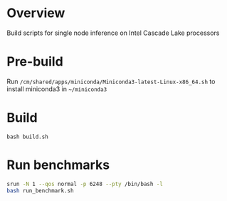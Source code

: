 # Overview
Build scripts for single node inference on Intel Cascade Lake processors

# Pre-build
Run `/cm/shared/apps/miniconda/Miniconda3-latest-Linux-x86_64.sh` to install miniconda3 in `~/miniconda3`

# Build
`bash build.sh`

# Run benchmarks 
```bash
srun -N 1 --qos normal -p 6248 --pty /bin/bash -l
bash run_benchmark.sh
```

